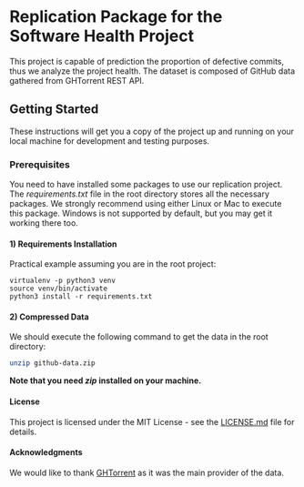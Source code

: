 # Replication Package for the Software Health Project

This project is capable of prediction the proportion of defective commits, thus we analyze the project health. The dataset is composed of GitHub data gathered from GHTorrent REST API.

## Getting Started

These instructions will get you a copy of the project up and running on your local machine for development and testing purposes.

### Prerequisites

You need to have installed some packages to use our replication project. The *requirements.txt* file in the root directory stores all the necessary packages. We strongly recommend using either Linux or Mac to execute this package. Windows is not supported by default, but you may get it working there too.

<h4>1) Requirements Installation</h4>

Practical example assuming you are in the root project:

```shell
virtualenv -p python3 venv
source venv/bin/activate
python3 install -r requirements.txt
```

<h4>2) Compressed Data</h4>

We should execute the following command to get the data in the root directory:

```bash
unzip github-data.zip
```

**Note that you need *zip* installed on your machine.**

<h4> License </h4>

This project is licensed under the MIT License - see the [LICENSE.md](License.md) file for details.

<h4> Acknowledgments </h4>

We would like to thank [GHTorrent](https://ghtorrent.org/) as it was the main provider of the data.
